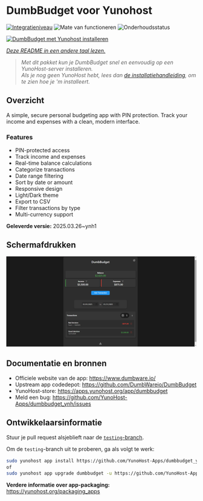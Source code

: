 <!--
NB: Deze README is automatisch gegenereerd door <https://github.com/YunoHost/apps/tree/master/tools/readme_generator>
Hij mag NIET handmatig aangepast worden.
-->

# DumbBudget voor Yunohost

[![Integratieniveau](https://apps.yunohost.org/badge/integration/dumbbudget)](https://ci-apps.yunohost.org/ci/apps/dumbbudget/)
![Mate van functioneren](https://apps.yunohost.org/badge/state/dumbbudget)
![Onderhoudsstatus](https://apps.yunohost.org/badge/maintained/dumbbudget)

[![DumbBudget met Yunohost installeren](https://install-app.yunohost.org/install-with-yunohost.svg)](https://install-app.yunohost.org/?app=dumbbudget)

*[Deze README in een andere taal lezen.](./ALL_README.md)*

> *Met dit pakket kun je DumbBudget snel en eenvoudig op een YunoHost-server installeren.*  
> *Als je nog geen YunoHost hebt, lees dan [de installatiehandleiding](https://yunohost.org/install), om te zien hoe je 'm installeert.*

## Overzicht

A simple, secure personal budgeting app with PIN protection. Track your income and expenses with a clean, modern interface.

### Features

- PIN-protected access
- Track income and expenses
- Real-time balance calculations
- Categorize transactions
- Date range filtering
- Sort by date or amount
- Responsive design
- Light/Dark theme
- Export to CSV
- Filter transactions by type
- Multi-currency support


**Geleverde versie:** 2025.03.26~ynh1

## Schermafdrukken

![Schermafdrukken van DumbBudget](./doc/screenshots/screenshot.png)

## Documentatie en bronnen

- Officiele website van de app: <https://www.dumbware.io/>
- Upstream app codedepot: <https://github.com/DumbWareio/DumbBudget>
- YunoHost-store: <https://apps.yunohost.org/app/dumbbudget>
- Meld een bug: <https://github.com/YunoHost-Apps/dumbbudget_ynh/issues>

## Ontwikkelaarsinformatie

Stuur je pull request alsjeblieft naar de [`testing`-branch](https://github.com/YunoHost-Apps/dumbbudget_ynh/tree/testing).

Om de `testing`-branch uit te proberen, ga als volgt te werk:

```bash
sudo yunohost app install https://github.com/YunoHost-Apps/dumbbudget_ynh/tree/testing --debug
of
sudo yunohost app upgrade dumbbudget -u https://github.com/YunoHost-Apps/dumbbudget_ynh/tree/testing --debug
```

**Verdere informatie over app-packaging:** <https://yunohost.org/packaging_apps>
